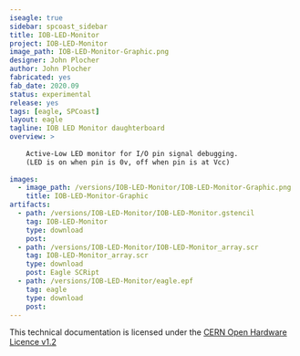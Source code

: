 ```yaml
---
iseagle: true
sidebar: spcoast_sidebar
title: IOB-LED-Monitor
project: IOB-LED-Monitor
image_path: IOB-LED-Monitor-Graphic.png
designer: John Plocher
author: John Plocher
fabricated: yes
fab_date: 2020.09
status: experimental
release: yes
tags: [eagle, SPCoast]
layout: eagle
tagline: IOB LED Monitor daughterboard
overview: >
    
    Active-Low LED monitor for I/O pin signal debugging.
    (LED is on when pin is 0v, off when pin is at Vcc)
    
images:
  - image_path: /versions/IOB-LED-Monitor/IOB-LED-Monitor-Graphic.png
    title: IOB-LED-Monitor-Graphic
artifacts:
  - path: /versions/IOB-LED-Monitor/IOB-LED-Monitor.gstencil
    tag: IOB-LED-Monitor
    type: download
    post: 
  - path: /versions/IOB-LED-Monitor/IOB-LED-Monitor_array.scr
    tag: IOB-LED-Monitor_array.scr
    type: download
    post: Eagle SCRipt
  - path: /versions/IOB-LED-Monitor/eagle.epf
    tag: eagle
    type: download
    post: 
---
```



This technical documentation is licensed under the [CERN Open Hardware Licence v1.2](http://www.ohwr.org/attachments/2388/cern_ohl_v_1_2.txt)
